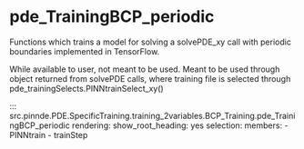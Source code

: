 # pde_TrainingBCP_periodic

Functions which trains a model for solving a solvePDE_xy call with periodic boundaries implemented in TensorFlow.

While available to user, not meant to be used. Meant to be used through
object returned from solvePDE calls, where training file is selected through pde_trainingSelects.PINNtrainSelect_xy()

::: src.pinnde.PDE.SpecificTraining.training_2variables.BCP_Training.pde_TrainingBCP_periodic
    rendering:
      show_root_heading: yes
    selection:
      members:
        - PINNtrain
        - trainStep